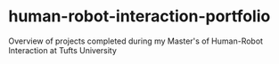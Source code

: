 # human-robot-interaction-portfolio
Overview of projects completed during my Master's of Human-Robot Interaction at Tufts University
